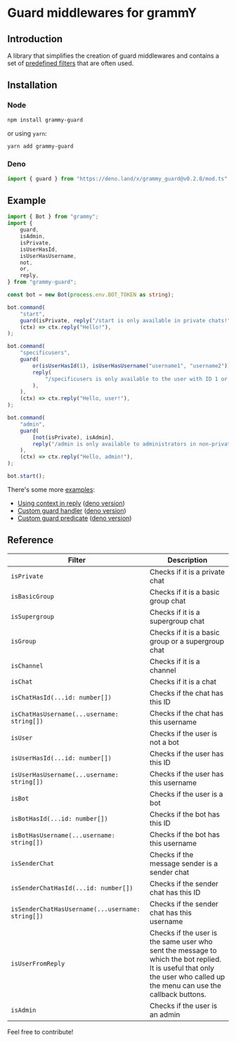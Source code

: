 # Guard middlewares for grammY

## Introduction

A library that simplifies the creation of guard middlewares and contains a set of [predefined filters](https://github.com/bot-base/grammy-guard#reference) that are often used.

## Installation

### Node

```sh
npm install grammy-guard
```

or using `yarn`:

```sh
yarn add grammy-guard
```

### Deno

```ts
import { guard } from "https://deno.land/x/grammy_guard@v0.2.0/mod.ts";
```

## Example

```ts
import { Bot } from "grammy";
import {
    guard,
    isAdmin,
    isPrivate,
    isUserHasId,
    isUserHasUsername,
    not,
    or,
    reply,
} from "grammy-guard";

const bot = new Bot(process.env.BOT_TOKEN as string);

bot.command(
    "start",
    guard(isPrivate, reply("/start is only available in private chats!")),
    (ctx) => ctx.reply("Hello!"),
);

bot.command(
    "specificusers",
    guard(
        or(isUserHasId(1), isUserHasUsername("username1", "username2")),
        reply(
            "/specificusers is only available to the user with ID 1 or usernames @username1 or @username2!",
        ),
    ),
    (ctx) => ctx.reply("Hello, user!"),
);

bot.command(
    "admin",
    guard(
        [not(isPrivate), isAdmin],
        reply("/admin is only available to administrators in non-private chats!"),
    ),
    (ctx) => ctx.reply("Hello, admin!"),
);

bot.start();
```

There's some more [examples](https://github.com/bot-base/grammy-guard/tree/main/examples):

- [Using context in reply](https://github.com/bot-base/grammy-guard/blob/main/examples/2-reply-context.ts) ([deno version](https://github.com/bot-base/grammy-guard/blob/main/examples/2-reply-context.deno.ts))
- [Custom guard handler](https://github.com/bot-base/grammy-guard/blob/main/examples/3-custom-handler.ts) ([deno version](https://github.com/bot-base/grammy-guard/blob/main/examples/3-custom-handler.deno.ts))
- [Custom guard predicate](https://github.com/bot-base/grammy-guard/blob/main/examples/4-custom-predicate.ts) ([deno version](https://github.com/bot-base/grammy-guard/blob/main/examples/4-custom-predicate.deno.ts))

## Reference

| Filter                                           | Description                                                                                                                                                             |
| ------------------------------------------------ | ----------------------------------------------------------------------------------------------------------------------------------------------------------------------- |
| `isPrivate`                                      | Checks if it is a private chat                                                                                                                                          |
| `isBasicGroup`                                   | Checks if it is a basic group chat                                                                                                                                      |
| `isSupergroup`                                   | Checks if it is a supergroup chat                                                                                                                                       |
| `isGroup`                                        | Checks if it is a basic group or a supergroup chat                                                                                                                      |
| `isChannel`                                      | Checks if it is a channel                                                                                                                                               |
| `isChat`                                         | Checks if it is a chat                                                                                                                                                  |
| `isChatHasId(...id: number[])`                   | Checks if the chat has this ID                                                                                                                                          |
| `isChatHasUsername(...username: string[])`       | Checks if the chat has this username                                                                                                                                    |
| `isUser`                                         | Checks if the user is not a bot                                                                                                                                         |
| `isUserHasId(...id: number[])`                   | Checks if the user has this ID                                                                                                                                          |
| `isUserHasUsername(...username: string[])`       | Checks if the user has this username                                                                                                                                    |
| `isBot`                                          | Checks if the user is a bot                                                                                                                                             |
| `isBotHasId(...id: number[])`                    | Checks if the bot has this ID                                                                                                                                           |
| `isBotHasUsername(...username: string[])`        | Checks if the bot has this username                                                                                                                                     |
| `isSenderChat`                                   | Checks if the message sender is a sender chat                                                                                                                           |
| `isSenderChatHasId(...id: number[])`             | Checks if the sender chat has this ID                                                                                                                                   |
| `isSenderChatHasUsername(...username: string[])` | Checks if the sender chat has this username                                                                                                                             |
| `isUserFromReply`                                | Checks if the user is the same user who sent the message to which the bot replied. It is useful that only the user who called up the menu can use the callback buttons. |
| `isAdmin`                                        | Checks if the user is an admin                                                                                                                                          |

Feel free to contribute!
